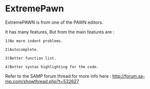 ExtremePawn
===========

ExtremePAWN is from one of the PAWN editors.

It has many features, But from the main features are : 

	1)No more indent problems.
	
	2)Autocomplete.
	
	3)Better function list.
	
	4)Better syntax highlighting for the code.
	
Refer to the SAMP forum thread for more info here : http://forum.sa-mp.com/showthread.php?t=532627
